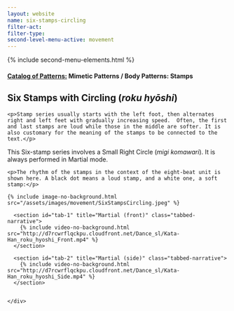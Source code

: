 ```yaml
---
layout: website
name: six-stamps-circling
filter-act:
filter-type:
second-level-menu-active: movement
---
```

{% include second-menu-elements.html %}

<main class="page-content">
  <div class="text-container">
    <h4><a href="/movement/">Catalog of Patterns:</a> Mimetic Patterns / Body Patterns: Stamps</h4>
    <h2>Six Stamps with Circling (<em>roku hyōshi</em>)</h2>

    <p>Stamp series usually starts with the left foot, then alternates right and left feet with gradually increasing speed.  Often, the first and last stamps are loud while those in the middle are softer. It is also customary for the meaning of the stamps to be connected to the text.</p>

<p>This Six-stamp series involves a Small Right Circle (<em>migi komawari</em>). It is always performed in Martial mode.</p>


    <p>The rhythm of the stamps in the context of the eight-beat unit is shown here. A black dot means a loud stamp, and a white one, a soft stamp:</p>

    {% include image-no-background.html src="/assets/images/movement/SixStampsCircling.jpeg" %}


  </div>


<div class="tabs-container">
  <div class="tabs-container__links">
    <div class="wrapper">
      <div id="tabs"></div>
    </div>
  </div>
  <div class="tabs-container__content">
    <div class="wrapper">

      <section id="tab-1" title="Martial (front)" class="tabbed-narrative">
        {% include video-no-background.html src="http://d7rcwrflqckpu.cloudfront.net/Dance_sl/Kata-Han_roku_hyoshi_Front.mp4" %}
      </section>

      <section id="tab-2" title="Martial (side)" class="tabbed-narrative">
        {% include video-no-background.html src="http://d7rcwrflqckpu.cloudfront.net/Dance_sl/Kata-Han_roku_hyoshi_Side.mp4" %}
      </section>


    </div>
  </div>
</div>
</main>
